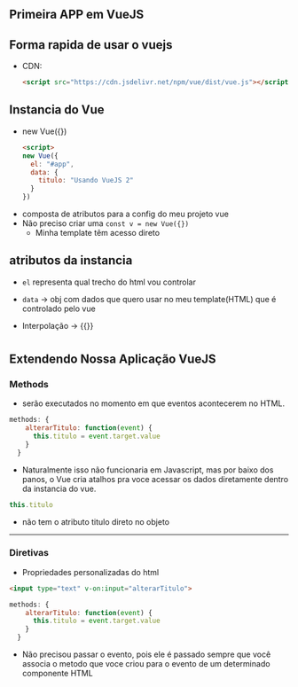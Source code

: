 ## Primeira APP em VueJS

## Forma rapida de usar o vuejs

* CDN:
  ```html
  <script src="https://cdn.jsdelivr.net/npm/vue/dist/vue.js"></script>
  ```


## Instancia do Vue
* new Vue({})

  ```html
  <script>
  new Vue({
    el: "#app",
    data: {
      titulo: "Usando VueJS 2"
    }
  })
</script>


* composta de atributos para a config do meu projeto vue
* Não preciso criar uma `const v = new Vue({})` 
  * Minha template têm acesso direto



## atributos da instancia
* `el` representa qual trecho do html vou controlar 
* `data` -> obj com dados que quero usar no meu template(HTML) que é controlado pelo vue

* Interpolação -> {{}} 


# 

## Extendendo Nossa Aplicação VueJS

### Methods
  * serão executados no momento em que eventos acontecerem no HTML.

  ```javascript
  methods: {
      alterarTitulo: function(event) {
        this.titulo = event.target.value
      }
    }
  ```

  * Naturalmente isso não funcionaria em Javascript, mas por baixo dos panos, o Vue cria atalhos pra voce acessar os dados diretamente dentro da instancia do vue.

  ```js
  this.titulo
  ```
  * não tem o atributo titulo direto no objeto

  ---

  
  ### Diretivas
  * Propriedades personalizadas do html

  ```html
  <input type="text" v-on:input="alterarTitulo">
  ```

  ```javascript
  methods: {
      alterarTitulo: function(event) {
        this.titulo = event.target.value
      }
    }
  ```

  * Não precisou passar o evento, pois ele é passado sempre que você associa o metodo que voce criou para o evento de um determinado componente HTML




  